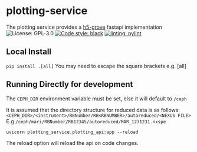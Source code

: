 # plotting-service
The plotting service provides a [h5-grove](https://github.com/silx-kit/h5grove) fastapi implementation    
![License: GPL-3.0](https://img.shields.io/github/license/fiaisis/run-detection)
[![Code style: black](https://img.shields.io/badge/code%20style-black-000000.svg)](https://github.com/psf/black)
[![linting: pylint](https://img.shields.io/badge/linting-pylint-yellowgreen)](https://github.com/PyCQA/pylint)

## Local Install
`pip install .[all]`
You may need to escape the square brackets e.g. \[all\]


## Running Directly for development

The `CEPH_DIR` environment variable must be set, else it will default to `/ceph`

It is assumed that the directory structure for reduced data is as follows:  
`<CEPH_DIR>/<instrument>/RBNumber/RB<RBNUMBER>/autoreduced/<NEXUS FILE>`
E.g  `/ceph/mari/RBNumber/RB12345/autoreduced/MAR_1231231.nxspe`

```shell
uvicorn plotting_service.plotting_api:app --reload  
```

The reload option will reload the api on code changes.
